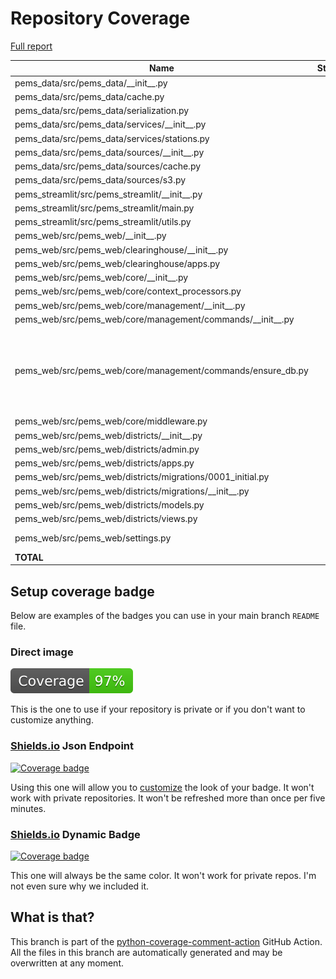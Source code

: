 # Repository Coverage

[Full report](https://htmlpreview.github.io/?https://github.com/compilerla/pems/blob/python-coverage-comment-action-data/htmlcov/index.html)

| Name                                                             |    Stmts |     Miss |   Branch |   BrPart |   Cover |   Missing |
|----------------------------------------------------------------- | -------: | -------: | -------: | -------: | ------: | --------: |
| pems\_data/src/pems\_data/\_\_init\_\_.py                        |       11 |        0 |        0 |        0 |    100% |           |
| pems\_data/src/pems\_data/cache.py                               |       56 |        0 |       10 |        0 |    100% |           |
| pems\_data/src/pems\_data/serialization.py                       |       18 |        0 |        4 |        0 |    100% |           |
| pems\_data/src/pems\_data/services/\_\_init\_\_.py               |        0 |        0 |        0 |        0 |    100% |           |
| pems\_data/src/pems\_data/services/stations.py                   |       20 |        0 |        0 |        0 |    100% |           |
| pems\_data/src/pems\_data/sources/\_\_init\_\_.py                |        5 |        0 |        0 |        0 |    100% |           |
| pems\_data/src/pems\_data/sources/cache.py                       |       17 |        0 |        2 |        0 |    100% |           |
| pems\_data/src/pems\_data/sources/s3.py                          |       28 |        0 |        6 |        0 |    100% |           |
| pems\_streamlit/src/pems\_streamlit/\_\_init\_\_.py              |        0 |        0 |        0 |        0 |    100% |           |
| pems\_streamlit/src/pems\_streamlit/main.py                      |       16 |        0 |        2 |        0 |    100% |           |
| pems\_streamlit/src/pems\_streamlit/utils.py                     |       35 |        0 |        4 |        0 |    100% |           |
| pems\_web/src/pems\_web/\_\_init\_\_.py                          |        5 |        2 |        0 |        0 |     60% |       5-7 |
| pems\_web/src/pems\_web/clearinghouse/\_\_init\_\_.py            |        0 |        0 |        0 |        0 |    100% |           |
| pems\_web/src/pems\_web/clearinghouse/apps.py                    |        4 |        0 |        0 |        0 |    100% |           |
| pems\_web/src/pems\_web/core/\_\_init\_\_.py                     |        0 |        0 |        0 |        0 |    100% |           |
| pems\_web/src/pems\_web/core/context\_processors.py              |        6 |        1 |        0 |        0 |     83% |        13 |
| pems\_web/src/pems\_web/core/management/\_\_init\_\_.py          |        0 |        0 |        0 |        0 |    100% |           |
| pems\_web/src/pems\_web/core/management/commands/\_\_init\_\_.py |        0 |        0 |        0 |        0 |    100% |           |
| pems\_web/src/pems\_web/core/management/commands/ensure\_db.py   |      181 |        4 |       42 |        4 |     96% |73, 87-89, 99, 103->exit, 230->232, 300->304 |
| pems\_web/src/pems\_web/core/middleware.py                       |        9 |        1 |        2 |        1 |     82% |        19 |
| pems\_web/src/pems\_web/districts/\_\_init\_\_.py                |        0 |        0 |        0 |        0 |    100% |           |
| pems\_web/src/pems\_web/districts/admin.py                       |        3 |        0 |        0 |        0 |    100% |           |
| pems\_web/src/pems\_web/districts/apps.py                        |        3 |        0 |        0 |        0 |    100% |           |
| pems\_web/src/pems\_web/districts/migrations/0001\_initial.py    |        5 |        0 |        0 |        0 |    100% |           |
| pems\_web/src/pems\_web/districts/migrations/\_\_init\_\_.py     |        0 |        0 |        0 |        0 |    100% |           |
| pems\_web/src/pems\_web/districts/models.py                      |        7 |        0 |        0 |        0 |    100% |           |
| pems\_web/src/pems\_web/districts/views.py                       |       17 |        0 |        0 |        0 |    100% |           |
| pems\_web/src/pems\_web/settings.py                              |       54 |        2 |        6 |        1 |     95% |   129-130 |
|                                                        **TOTAL** |  **500** |   **10** |   **78** |    **6** | **97%** |           |


## Setup coverage badge

Below are examples of the badges you can use in your main branch `README` file.

### Direct image

[![Coverage badge](https://raw.githubusercontent.com/compilerla/pems/python-coverage-comment-action-data/badge.svg)](https://htmlpreview.github.io/?https://github.com/compilerla/pems/blob/python-coverage-comment-action-data/htmlcov/index.html)

This is the one to use if your repository is private or if you don't want to customize anything.

### [Shields.io](https://shields.io) Json Endpoint

[![Coverage badge](https://img.shields.io/endpoint?url=https://raw.githubusercontent.com/compilerla/pems/python-coverage-comment-action-data/endpoint.json)](https://htmlpreview.github.io/?https://github.com/compilerla/pems/blob/python-coverage-comment-action-data/htmlcov/index.html)

Using this one will allow you to [customize](https://shields.io/endpoint) the look of your badge.
It won't work with private repositories. It won't be refreshed more than once per five minutes.

### [Shields.io](https://shields.io) Dynamic Badge

[![Coverage badge](https://img.shields.io/badge/dynamic/json?color=brightgreen&label=coverage&query=%24.message&url=https%3A%2F%2Fraw.githubusercontent.com%2Fcompilerla%2Fpems%2Fpython-coverage-comment-action-data%2Fendpoint.json)](https://htmlpreview.github.io/?https://github.com/compilerla/pems/blob/python-coverage-comment-action-data/htmlcov/index.html)

This one will always be the same color. It won't work for private repos. I'm not even sure why we included it.

## What is that?

This branch is part of the
[python-coverage-comment-action](https://github.com/marketplace/actions/python-coverage-comment)
GitHub Action. All the files in this branch are automatically generated and may be
overwritten at any moment.